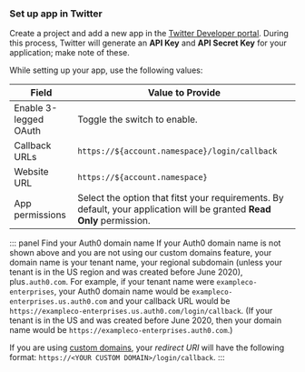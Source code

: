 ### Set up app in Twitter

Create a project and add a new app in the [Twitter Developer portal](https://developer.twitter.com/en/portal/). During this process, Twitter will generate an **API Key** and **API Secret Key** for your application; make note of these.

While setting up your app, use the following values:

| Field | Value to Provide |
| - | - |
| Enable 3-legged OAuth | Toggle the switch to enable. | 
| Callback URLs | `https://${account.namespace}/login/callback` |
| Website URL | `https://${account.namespace}` |
| App permissions | Select the option that fitst your requirements. By default, your application will be granted **Read Only** permission. |

::: panel Find your Auth0 domain name
If your Auth0 domain name is not shown above and you are not using our custom domains feature, your domain name is your tenant name, your regional subdomain (unless your tenant is in the US region and was created before June 2020), plus`.auth0.com`. For example, if your tenant name were `exampleco-enterprises`, your Auth0 domain name would be `exampleco-enterprises.us.auth0.com` and your callback URL would be `https://exampleco-enterprises.us.auth0.com/login/callback`. (If your tenant is in the US and was created before June 2020, then your domain name would be `https://exampleco-enterprises.auth0.com`.)

If you are using [custom domains](https://auth0.com/docs/custom-domains), your <dfn data-key="callback">redirect URI</dfn> will have the following format: `https://<YOUR CUSTOM DOMAIN>/login/callback`.
:::
